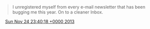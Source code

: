 > I unregistered myself from every e\-mail newsletter that has been bugging me this year\. On to a cleaner Inbox\.

<img src="../../media/tweet.ico" width="12" /> [Sun Nov 24 23:40:18 +0000 2013](https://twitter.com/DromerDenker/status/404756393238204416)